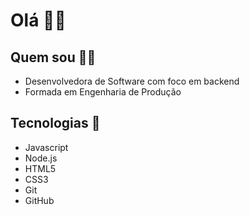 # Olá 👋🏻

## Quem sou 👩🏻
* Desenvolvedora de Software com foco em backend
* Formada em Engenharia de Produção

## Tecnologias 🚀
* Javascript
* Node.js
* HTML5
* CSS3
* Git
* GitHub
